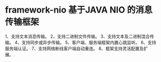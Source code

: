
# framework-nio 基于JAVA NIO 的消息传输框架
1、支持文本消息传输。
2、支持二进制文件传输。
3、支持文本及二进制混合传输。
4、支持同步或异步传输。
5、客户端、服务端框架内置心跳监听。
6、支持服务端认证。
7、支持网络断线客户端自动重连。
8、框架支持灵活配置及扩展。.